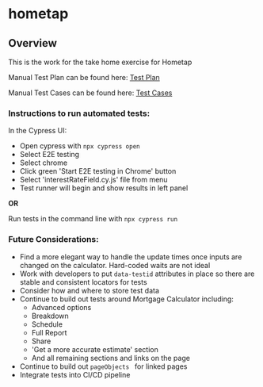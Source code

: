 # hometap

## Overview ###
This is the work for the take home exercise for Hometap

Manual Test Plan can be found here: [Test Plan](https://github.com/mandabakah/hometap/blob/main/Test%20Plan%20for%20Interest%20Rate%20Input%20for%20Mortgage%20Calculator.pdf)

Manual Test Cases can be found here: [Test Cases](https://github.com/mandabakah/hometap/blob/main/Test%20Cases%20for%20'Interest%20Rate'%20input%20for%20Mortgage%20Calculator%20-%20Test%20Cases.pdf)

### Instructions to run automated tests:

In the Cypress UI:
- Open cypress with `npx cypress open`
- Select E2E testing
- Select chrome
- Click green 'Start E2E testing in Chrome' button
- Select 'interestRateField.cy.js' file from menu
- Test runner will begin and show results in left panel

**OR**

Run tests in the command line with `npx cypress run`

### Future Considerations:

- Find a more elegant way to handle the update times once inputs are changed on the calculator. Hard-coded waits are not ideal
- Work with developers to put `data-testid` attributes in place so there are stable and consistent locators for tests
- Consider how and where to store test data
- Continue to build out tests around Mortgage Calculator including:
  - Advanced options
  - Breakdown
  - Schedule
  - Full Report
  - Share
  - 'Get a more accurate estimate' section
  - And all remaining sections and links on the page
- Continue to build out `pageObjects ` for linked pages
- Integrate tests into CI/CD pipeline
